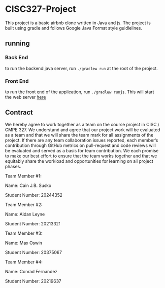 # CISC327-Project

This project is a basic airbnb clone written in Java and js. The project is built using gradle and follows Google Java Format style guidlelines.

## running

### Back End

to run the backend java server, run `./gradlew run` at the root of the project.

### Front End

to run the front end of the application, run `./gradlew runjs`. This will start the web server [here](http://localhost:8080/)

## Contract

We hereby agree to work together as a team on the course project in CISC / CMPE 327. We understand and agree that our project work will be evaluated as a team and that we will share the team mark for all assignments of the project. If there are any team collaboration issues reported, each member’s contribution through GitHub metrics on pull-request and code reviews will be evaluated and served as a basis for team contribution. We each promise to make our best effort to ensure that the team works together and that we equitably share the workload and opportunities for learning on all project phases.

Team Member #1: 

Name: Cain J.B. Susko

Student Number: 20244352

Team Member #2: 

Name: Aidan Leyne

Student Number: 20213321

Team Member #3:

Name: Max Oswin

Student Number: 20375067

Team Member #4:

Name: Conrad Fernandez

Student Number: 20219637
